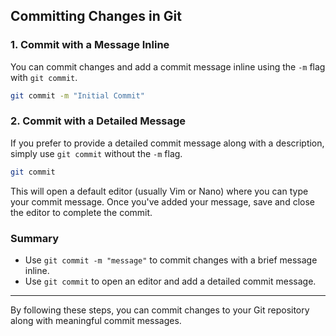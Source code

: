 ## Committing Changes in Git

### 1. Commit with a Message Inline
You can commit changes and add a commit message inline using the `-m` flag with `git commit`.

```bash
git commit -m "Initial Commit"
```

### 2. Commit with a Detailed Message
If you prefer to provide a detailed commit message along with a description, simply use `git commit` without the `-m` flag.

```bash
git commit
```
This will open a default editor (usually Vim or Nano) where you can type your commit message. Once you've added your message, save and close the editor to complete the commit.

### Summary
- Use `git commit -m "message"` to commit changes with a brief message inline.
- Use `git commit` to open an editor and add a detailed commit message.

---

By following these steps, you can commit changes to your Git repository along with meaningful commit messages.